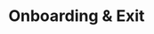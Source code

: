 ---
title: Onboarding & Exit 
description: Automate the Onboarding and Exit process for employees. Follow processes and checklist and automatically generate onboarding and exit documents and improve employee experience.
icon: book-reader
showOnHomePage: true
showOnMenu: true
details:
    - title: Setup Induction & Exit Checklist
      description: Setup Induction & Exit checklist and manage different versions of them. Assign Induction and Exit related tasks to individuals to send notification.
      image: /assets/images/features/ob-ex-1.png
    - title: Exit Interview
      description: Create and Manage your Exit interview questionnaire. It is automatically sent to the employee on approval of the resignation. Employee can fill it up and a report is generated and filed under Employee profile.
      image: /assets/images/features/ob-ex-2.png
    - title: Induction & Exit Status
      description: Track Induction and Exit Status for all employees with status and see what has been completed and what is pending.
      image: /assets/images/features/ob-ex-3.png
---